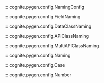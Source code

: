 
::: cognite.pygen.config.NamingConfig

::: cognite.pygen.config.FieldNaming

::: cognite.pygen.config.DataClassNaming

::: cognite.pygen.config.APIClassNaming

::: cognite.pygen.config.MultiAPIClassNaming

::: cognite.pygen.config.Naming

::: cognite.pygen.config.Case

::: cognite.pygen.config.Number
